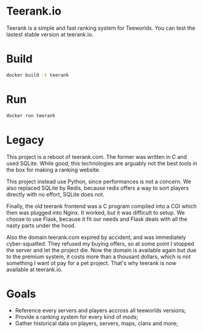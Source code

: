# Teerank.io

Teerank is a simple and fast ranking system for Teeworlds. You can test the
lastest stable version at teerank.io.

# Build

```bash
docker build -t teerank
```

# Run

```bash
docker run teerank
```

# Legacy

This project is a reboot of teerank.com.  The former was written in C and used
SQLite.  While good, this technologies are arguably not the best tools in the
box for making a ranking website.

This project instead use Python, since performances is not a concern.  We also
replaced SQLite by Redis, because redis offers a way to sort players directly
with no effort, SQLite does not.

Finally, the old teerank frontend was a C program compiled into a CGI which
then was plugged into Nginx.  It worked, but it was difficult to setup.  We
choose to use Flask, because it fit our needs and Flask deals with all the
nasty parts under the hood.

Also the domain teerank.com expired by accident, and was immediately
cyber-squatted.  They refused my buying offers, so at some point I stopped
the server and let the project die.  Now the domain is available again but
due to the premium system, it costs more than a thousant dollars, which is
not something I want ot pay for a pet project.  That's why teerank is now
available at teerank.io.

# Goals

  - Reference every servers and players accross all teeworlds versions;
  - Provide a ranking system for every kind of mods;
  - Gather historical data on players, servers, maps, clans and more;
